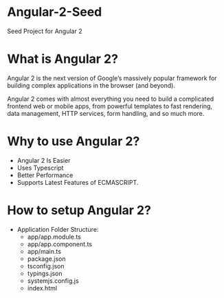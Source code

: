 # Angular-2-Seed
Seed Project for Angular 2

# What is Angular 2?

Angular 2 is the next version of Google’s massively popular framework for building complex applications in the browser (and beyond).

Angular 2 comes with almost everything you need to build a complicated frontend web or mobile apps, from powerful templates to fast rendering, data management, HTTP services, form handling, and so much more.

# Why to use Angular 2?

 * Angular 2 Is Easier 
 * Uses Typescript
 * Better Performance
 * Supports Latest Features of ECMASCRIPT.

# How to setup Angular 2?

 - Application Folder Structure: 
    * app/app.module.ts
    * app/app.component.ts
    * app/main.ts
    * package.json
    * tsconfig.json
    * typings.json
    * systemjs.config.js
    * index.html
